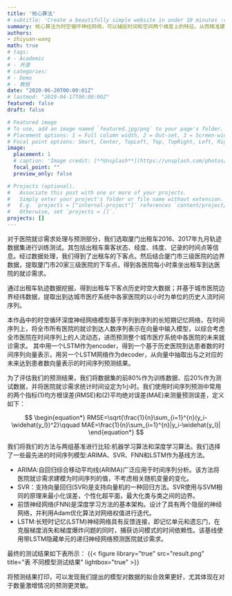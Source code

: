 ```yaml
---
title: '核心算法'
# subtitle: 'Create a beautifully simple website in under 10 minutes :rocket:'
summary: 核心算法为时空循环神经网络，可以捕捉时间和空间两个维度上的特征。从而精准建模医院就诊需求的时空依赖，精准预测未来医院就诊需求的负载，并合理调配医疗资源。
authors:
- zhiyuan-wang
math: true
# tags:
# - Academic
# - 开源
# categories:
# - Demo
# - 教程
date: "2020-06-20T00:00:01Z"
# lastmod: "2019-04-17T00:00:00Z"
featured: false
draft: false

# Featured image
# To use, add an image named `featured.jpg/png` to your page's folder.
# Placement options: 1 = Full column width, 2 = Out-set, 3 = Screen-width
# Focal point options: Smart, Center, TopLeft, Top, TopRight, Left, Right, BottomLeft, Bottom, BottomRight
image:
  placement: 1
  # caption: 'Image credit: [**Unsplash**](https://unsplash.com/photos/CpkOjOcXdUY)'
  focal_point: ""
  preview_only: false

# Projects (optional).
#   Associate this post with one or more of your projects.
#   Simply enter your project's folder or file name without extension.
#   E.g. `projects = ["internal-project"]` references `content/project/deep-learning/index.md`.
#   Otherwise, set `projects = []`.
projects: []
---
```


对于医院就诊需求处理与预测部分，我们选取厦门出租车2016、2017年九月轨迹数据集进行训练测试。其包括出租车乘客状态、经度、纬度、记录的时间点等信息。经过数据处理，我们得到了出租车的下客点。然后结合厦门市三级医院的边界数据，提取厦门市20家三级医院的下车点，得到各医院每小时乘坐出租车到达医院的就诊需求。

通过出租车轨迹数据挖掘，得到出租车下客点历史时空大数据；并基于城市医院边界经纬数据，提取出到达城市医疗系统中各家医院的以小时为单位的历史人流时间序列。

本作品中的时空循环深度神经网络模型基于序列到序列的长短期记忆网络，在时间序列上，将全市所有医院的就诊到达人数序列表示在向量中输入模型，以综合考虑全市医院在时间序列上的人流动态，进而预测整个城市医疗系统中各医院的未来就诊需求。 其中用一个LSTM作为encoder，得到一个基于历史医院到达患者数的时间序列向量表示，用另一个LSTM网络作为decoder，从向量中抽取出与之对应的未来达到患者数向量表示的时间序列预测结果。

为了评估我们的预测结果，我们将数据集的前80%作为训练数据、后20%作为测试数据，并将医院就诊需求统计时间设定为1小时。我们使用时间序列预测中常用的两个指标(1)均方根误差(RMSE)和(2)平均绝对误差(MAE)来测量预测误差，定义如下：

<center>
$$
\begin{equation*}
RMSE=\sqrt{\frac{1}{n}\sum_{i=1}^{n}(y_i-\widehat{y_l})^2}\qquad
MAE=\frac{1}{n}\sum_{i=1}^{n}|y_i-\widehat{y_l}|
\end{equation*}
$$
</center>

我们将我们的方法与两组基准进行比较:机器学习算法和深度学习算法。我们选择了一些最先进的时间序列模型:ARIMA、SVR、FNN和LSTM作为基线方法。

* ARIMA:自回归综合移动平均线(ARIMA)广泛应用于时间序列分析。该方法将医院就诊需求建模为时间序列的值，不考虑相关随机变量的变化。
* SVR：支持向量回归(SVR)是支持向量机的一种回归方法。SVR使用与SVM相同的原理来最小化误差，个性化超平面，最大化类与类之间的边界。
* 前馈神经网络(FNN)是深度学习方法的基本架构。设计了具有两个隐层的神经网络，并利用Adam优化算法对网络权值进行迭代。
* LSTM:长短时记忆(LSTM)神经网络具有反馈连接，即记忆单元和遗忘门，在克服梯度消失和梯度爆炸问题的同时，捕获访问模式的时间依赖性。该基线使用带LSTM隐藏单元的递归神经网络预测医院就诊需求。

最终的测试结果如下表所示：
{{< figure library="true" src="result.png" title="表 不同模型测试结果" lightbox="true" >}}

将预测结果打印，可以发现我们提出的模型对数据的拟合效果更好，尤其体现在对于数量激增情况的预测更灵敏。

<!-- ## License

Copyright 2016-present [George Cushen](https://georgecushen.com).

Released under the [MIT](https://github.com/gcushen/hugo-academic/blob/master/LICENSE.md) license. -->

